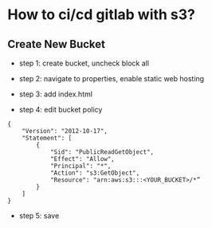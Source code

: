# How to ci/cd gitlab with s3?

## Create New Bucket
  

+ step 1: create bucket, uncheck block all

+ step 2: navigate to properties, enable static web hosting

+ step 3: add index.html

+ step 4: edit bucket policy

```
{
	"Version": "2012-10-17",
	"Statement": [
		{
			"Sid": "PublicReadGetObject",
			"Effect": "Allow",
			"Principal": "*",
			"Action": "s3:GetObject",
			"Resource": "arn:aws:s3:::<YOUR_BUCKET>/*”
		}
	]
}
```
+ step 5: save
